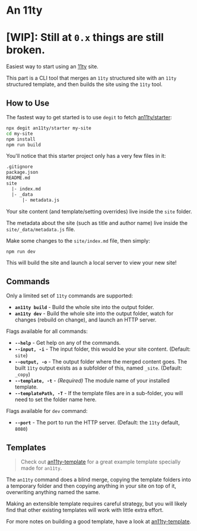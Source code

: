 # An 11ty

# [WIP]: Still at `0.x` things are still broken.

Easiest way to start using an [11ty](https://www.11ty.dev/) site.

This part is a CLI tool that merges an `11ty` structured site with an `11ty`
structured template, and then builds the site using the `11ty` tool.

## How to Use

The fastest way to get started is to use `degit` to fetch
[an11ty/starter](https://github.com/an11ty/starter):

```bash
npx degit an11ty/starter my-site
cd my-site
npm install
npm run build
```

You'll notice that this starter project only has a very few
files in it:

```txt
.gitignore
package.json
README.md
site
  |- index.md
  |- _data
      |- metadata.js
```

Your site content (and template/setting overrides) live inside the `site` folder.

The metadata about the site (such as title and author name) live inside the `site/_data/metadata.js` file.

Make some changes to the `site/index.md` file, then simply:

```bash
npm run dev
```

This will build the site and launch a local server to view your new site!

## Commands

Only a limited set of `11ty` commands are supported:

- **`an11ty build`** - Build the whole site into the output folder.
- **`an11ty dev`** - Build the whole site into the output folder, watch
	for changes (rebuild on change), and launch an HTTP server.

Flags available for all commands:

- **`--help`** - Get help on any of the commands.
- **`--input, -i`** - The input folder, this would be your site content. (Default: `site`)
- **`--output, -o`** - The output folder where the merged content goes. The
	built `11ty` output exists as a subfolder of this, named `_site`. (Default: `_copy`)
- **`--template, -t`** - *(Required)* The module name of your installed template.
- **`--templatePath, -T`** - If the template files are in a sub-folder, you will
	need to set the folder name here.

Flags available for `dev` command:

- **`--port`** - The port to run the HTTP server. (Default: the `11ty` default, `8080`)

## Templates

> Check out [an11ty-template](https://github.com/saibotsivad/an11ty-template) for a
> great example template specially made for `an11ty`.

The `an11ty` command does a blind merge, copying the template folders
into a temporary folder and then copying anything in your site on top
of it, overwriting anything named the same.

Making an extensible template requires careful strategy, but you will likely
find that other existing templates will work with little extra effort.

For more notes on building a good template, have a look at
[an11ty-template](https://github.com/saibotsivad/an11ty-template).

